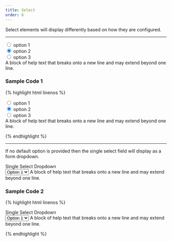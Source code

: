 ```yaml
---
title: Select
order: 6
---
```


Select elements will display differently based on how they are configured.

**********

<form class="form-horizontal bh--form-example">
  <!-- A field and all related tags and content are wrapped in a form group element. -->
  <div class="form-group">
    <!-- Labels and fields are still column classes so that they are left aligned and reflow on smaller screens. -->
    <div class="col-sm-8 col-sm-offset-2">
      <div class="radio">
        <label>
          <input type="radio" name="radioOptions" id="radio1" value="option1"> option 1
        </label>
      </div>
      <div class="radio">
        <label>
          <input type="radio" name="radioOptions" id="radio2" value="option2" checked="checked"> option 2
        </label>
      </div>
      <div class="radio">
        <label>
          <input type="radio" name="radioOptions" id="radio3" value="option3"> option 3
        </label>
      </div>
      <!-- You may include help text. -->
      <span class="help-block">A block of help text that breaks onto a new line and may extend beyond one line.</span>
    </div>
  </div>
</form>

### Sample Code 1

{% highlight html linenos %}

<div class="form-group">
  <!-- Radios are offset since there is no label visible to the left of the field. -->
  <div class="col-sm-8 col-sm-offset-2">
    <div class="radio">
      <label>
        <!-- The input tag is included inside the label tag. -->
        <input type="radio" name="radioOptions" id="radio1" value="option1"> option 1
      </label>
    </div>
    <div class="radio">
      <label>
        <input type="radio" name="radioOptions" id="radio2" value="option2" checked="checked"> option 2
      </label>
    </div>
    <div class="radio">
      <label>
        <input type="radio" name="radioOptions" id="radio3" value="option3"> option 3
      </label>
    </div>
    <!-- You may include help text. -->
    <span class="help-block">A block of help text that breaks onto a new line and may extend beyond one line.</span>
  </div>
</div>

{% endhighlight %}

**********

If no default option is provided then the single select field will display as a form dropdown.

<form class="form-horizontal bh--form-example">
  <!-- A field and all related tags and content are wrapped in a form group element. -->
  <div class="form-group">
    <!-- Labels and fields are still column classes so that they are left aligned and reflow on smaller screens.  -->
    <label for="select1" class="col-sm-2">Single Select Dropdown</label>
    <div id="select1" class="col-sm-8">
      <select class="form-control">
        <option>Option 1</option>
        <option>Option 2</option>
        <option>Option 3</option>
        <option>Option 4</option>
        <option>Option 5</option>
      </select>
      <!-- You may include help text. -->
      <span class="help-block">A block of help text that breaks onto a new line and may extend beyond one line.</span>
    </div>
  </div>
</form>

### Sample Code 2

{% highlight html linenos %}

<div class="form-group">
  <label for="select1" class="col-sm-2">Single Select Dropdown</label>
  <div id="select1" class="col-sm-8">
    <!-- A form dropdown is marked up using a select tag. Options are provided as a part of the select tag markup. -->
    <select class="form-control">
      <option>Option 1</option>
      <option>Option 2</option>
      <option>Option 3</option>
      <option>Option 4</option>
      <option>Option 5</option>
    </select>
    <!-- You may include help text. -->
    <span class="help-block">A block of help text that breaks onto a new line and may extend beyond one line.</span>
  </div>
</div>

{% endhighlight %}
